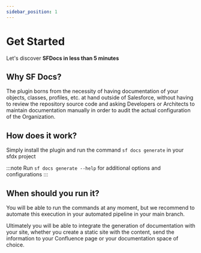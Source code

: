 ```yaml
---
sidebar_position: 1
---
```


# Get Started

Let's discover **SFDocs in less than 5 minutes**

## Why SF Docs?

The plugin borns from the necessity of having documentation of your objects, classes, profiles, etc. at hand outside of Salesforce, without having to review the repository source code and asking Developers or Architects to maintain documentation manually in order to audit the actual configuration of the Organization.

## How does it work?

Simply install the plugin and run the command `sf docs generate` in your sfdx project

:::note
Run `sf docs generate --help` for additional options and configurations
:::

## When should you run it?

You will be able to run the commands at any moment, but we recommend to automate this execution in your automated pipeline in your main branch.

Ultimately you will be able to integrate the generation of documentation with your site, whether you create a static site with the content, send the information to your Confluence page or your documentation space of choice. 